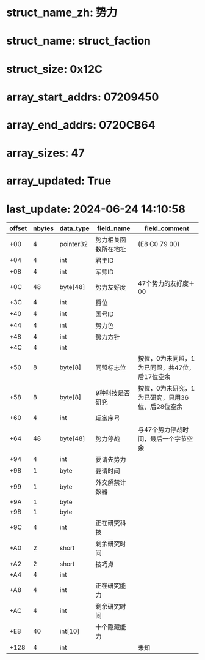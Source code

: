 # struct_name_zh: 势力
# struct_name: struct_faction
# struct_size: 0x12C
# array_start_addrs: 07209450
# array_end_addrs: 0720CB64
# array_sizes: 47
# array_updated: True
# last_update: 2024-06-24 14:10:58

| offset | nbytes | data_type | field_name           | field_comment                                    |
| ------ | ------ | --------- | -------------------- | ------------------------------------------------ |
| +00    | 4      | pointer32 | 势力相关函数所在地址 | (E8 C0 79 00)                                    |
| +04    | 4      | int       | 君主ID               |                                                  |
| +08    | 4      | int       | 军师ID               |                                                  |
| +0C    | 48     | byte[48]  | 势力友好度           | 47个势力的友好度＋00                             |
| +3C    | 4      | int       | 爵位                 |                                                  |
| +40    | 4      | int       | 国号ID               |                                                  |
| +44    | 4      | int       | 势力色               |                                                  |
| +48    | 4      | int       | 势力方针             |                                                  |
| +4C    | 4      | int       |                      |                                                  |
| +50    | 8      | byte[8]   | 同盟标志位           | 按位，0为未同盟，1为已同盟，共47位，后17位空余   |
| +58    | 8      | byte[8]   | 9种科技是否研究      | 按位，0为未研究，1为已研究，只用36位，后28位空余 |
| +60    | 4      | int       | 玩家序号             |                                                  |
| +64    | 48     | byte[48]  | 势力停战             | 与47个势力停战时间，最后一个字节空余             |
| +94    | 4      | int       | 要请先势力           |                                                  |
| +98    | 1      | byte      | 要请时间             |                                                  |
| +99    | 1      | byte      | 外交解禁计数器       |                                                  |
| +9A    | 1      | byte      |                      |                                                  |
| +9B    | 1      | byte      |                      |                                                  |
| +9C    | 4      | int       | 正在研究科技         |                                                  |
| +A0    | 2      | short     | 剩余研究时间         |                                                  |
| +A2    | 2      | short     | 技巧点               |                                                  |
| +A4    | 4      | int       |                      |                                                  |
| +A8    | 4      | int       | 正在研究能力         |                                                  |
| +AC    | 4      | int       | 剩余研究时间         |                                                  |
| +E8    | 40     | int[10]   | 十个隐藏能力         |                                                  |
| +128   | 4      | int       |                      | 未知                                             |

